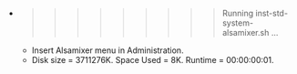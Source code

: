 * >>>>>>>>> Running inst-std-system-alsamixer.sh ...
  * Insert Alsamixer menu in Administration.
  * Disk size = 3711276K. Space Used = 8K. Runtime = 00:00:00:01.
